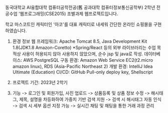 동국대학교 AI융합대학 컴퓨터공학전공(舊 공과대학 컴퓨터정보통신공학부) 2학년 전공수업 '웹프로그래밍(CSE2015) 조별과제 웹프로젝트입니다.

학교 마스코트인 캐릭터인 '아코'를 대표 캐릭터로 내세워 간단한 온라인 쇼핑몰을 구현하였습니다.

1. 환경 정보
   웹 프레임워크: Apache Tomcat 8.5, Java Development Kit 1.8(JDK1.8 Amazon-Coretto)
   *Spring/React 등의 외부 라이브러리는 수업 목적상 사용이 허용되지 않아 사용하지 않았으며, 순수 jsp 및 java로 작성. 
   데이터베이스: AWS PostgreSQL
   구동 환경: Amazon Web Service EC2(t2.micro amazon linux), RDS (Asia-Pacific Northeast 2)
   개발 환경: IntelliJ Idea Ultimate (Education)
   CI/CD: GitHub Pull-only deploy key, Shellscript

2. 프로젝트 기간: 2023년 2학기
3. 기능
   -> 로그인 및 회원가입, 사진 업로드
   -> 상품등록 및 상품 정보 수정
   -> 해시태그, 제목, 설명을 차등화하여 가중치 기반 검색 지원
   -> 검색 시 해시태그 자동 인식
   -> 검색 시 세부 옵션 지정 가능
   -> 실시간 채팅 및 채팅을 통한 거래 과정 관리
   
